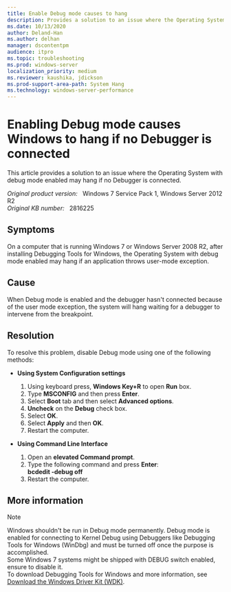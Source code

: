 ```yaml
---
title: Enable Debug mode causes to hang
description: Provides a solution to an issue where the Operating System with debug mode enabled may hang if no Debugger is connected.
ms.date: 10/13/2020
author: Deland-Han 
ms.author: delhan
manager: dscontentpm
audience: itpro
ms.topic: troubleshooting
ms.prod: windows-server
localization_priority: medium
ms.reviewer: kaushika, jdickson
ms.prod-support-area-path: System Hang
ms.technology: windows-server-performance
---
```

# Enabling Debug mode causes Windows to hang if no Debugger is connected

This article provides a solution to an issue where the Operating System with debug mode enabled may hang if no Debugger is connected.

_Original product version:_ &nbsp; Windows 7 Service Pack 1, Windows Server 2012 R2  
_Original KB number:_ &nbsp; 2816225

## Symptoms

On a computer that is running Windows 7 or Windows Server 2008 R2, after installing Debugging Tools for Windows, the Operating System with debug mode enabled may hang if an application throws user-mode exception.

## Cause

When Debug mode is enabled and the debugger hasn't connected because of the user mode exception, the system will hang waiting for a debugger to intervene from the breakpoint.

## Resolution

To resolve this problem, disable Debug mode using one of the following methods:

- **Using System Configuration settings**

    1. Using keyboard press, **Windows Key+R** to open **Run** box.
    2. Type **MSCONFIG** and then press **Enter**.
    3. Select **Boot** tab and then select **Advanced options**.
    4. **Uncheck** on the **Debug** check box.
    5. Select **OK**.
    6. Select **Apply** and then **OK**.
    7. Restart the computer.

- **Using Command Line Interface**

    1. Open an **elevated Command prompt**.
    2. Type the following command and press **Enter**:  
        **bcdedit -debug off**
    3. Restart the computer.

## More information

> [!NOTE]
> Windows shouldn't be run in Debug mode permanently. Debug mode is enabled for connecting to Kernel Debug using Debuggers like Debugging Tools for Windows (WinDbg) and must be turned off once the purpose is accomplished.  
> Some Windows 7 systems might be shipped with DEBUG switch enabled, ensure to disable it.  
> To download Debugging Tools for Windows and more information, see [Download the Windows Driver Kit (WDK)](/windows-hardware/drivers/download-the-wdk).

